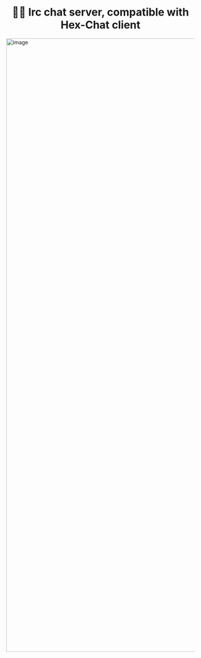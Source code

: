 <h1 align="center"> 🧑‍💻 Irc chat server, compatible with Hex-Chat client</h1>
<img width="2719" height="1638" alt="image" src="https://github.com/user-attachments/assets/079880ff-53b3-455f-90ae-d0d6727b7071" />
